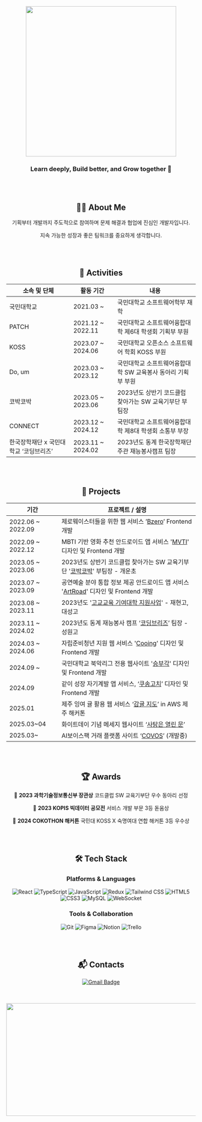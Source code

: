 
<div align="center">

<img src="https://github.com/user-attachments/assets/8e78568f-c32e-4033-bbc9-a9b992ce48d9" width="400"/>

### Learn deeply, Build better, and Grow together 🌵</strong>

<br/><br/>

## 🙋‍♀️ About Me  
<p>기획부터 개발까지 주도적으로 참여하며 문제 해결과 협업에 진심인 개발자입니다.</p>  
<p>지속 가능한 성장과 좋은 팀워크를 중요하게 생각합니다.</p>

<br/><br/>


## 🧩 Activities

| 소속 및 단체 | 활동 기간 | 내용 |
|--------------|------------|------|
| 국민대학교 | 2021.03 ~ | 국민대학교 소프트웨어학부 재학 |
| PATCH | 2021.12 ~ 2022.11 | 국민대학교 소프트웨어융합대학 제6대 학생회 기획부 부원 |
| KOSS | 2023.07 ~ 2024.06 | 국민대학교 오픈소스 소프트웨어 학회 KOSS 부원 |
| Do, um | 2023.03 ~ 2023.12 | 국민대학교 소프트웨어융합대학 SW 교육봉사 동아리 기획부 부원 |
| 코박코박 | 2023.05 ~ 2023.06 | 2023년도 상반기 코드클럽 찾아가는 SW 교육기부단 부팀장 |
| CONNECT | 2023.12 ~ 2024.12 | 국민대학교 소프트웨어융합대학 제8대 학생회 소통부 부장 |
| 한국장학재단 x 국민대학교 ‘코딩브리즈’ | 2023.11 ~ 2024.02 | 2023년도 동계 한국장학재단 주관 재능봉사캠프 팀장 |


<br/><br/>

## 🚀 Projects

| 기간 | 프로젝트 / 설명 |
|------|------------------|
| 2022.06 ~ 2022.09 | 제로웨이스터들을 위한 웹 서비스 ’[Bzero](https://github.com/hayounSong/Bzero)’ Frontend 개발 |
| 2022.09 ~ 2022.12 | MBTI 기반 영화 추천 안드로이드 앱 서비스 '[MVTI](https://github.com/suwith/KMU-MVTI.git)' 디자인 및 Frontend 개발 |
| 2023.05 ~ 2023.06 | 2023년도 상반기 코드클럽 찾아가는 SW 교육기부단 '[코박코박](https://github.com/suwith/CodeClub-CobakCobak.git)' 부팀장 - 개운초 |
| 2023.07 ~ 2023.09 | 공연예술 분야 통합 정보 제공 안드로이드 앱 서비스 '[ArtRoad](https://github.com/suwith/ArtRoad.git)' 디자인 및 Frontend 개발 |
| 2023.08 ~ 2023.11 | 2023년도 '[고교교육 기여대학 지원사업](https://github.com/suwith/KMU-HighSchoolSupportProject.git)'  - 재현고, 대성고 |
| 2023.11 ~ 2024.02 | 2023년도 동계 재능봉사 캠프 ‘[코딩브리즈](https://www.notion.so/2025-03-27-1c3599a329d5804e910efae43b7f9529?pvs=21)’ 팀장 - 성원고 |
| 2024.03 ~ 2024.06 | 자립준비청년 지원 웹 서비스 '[Cooing](https://github.com/cooing-kmu)' 디자인 및 Frontend 개발 |
| 2024.09 ~ | 국민대학교 북악리그 전용 웹사이트 '[승부각](https://github.com/s-bukak)' 디자인 및 Frontend 개발 |
| 2024.09 | 같이 성장 자기계발 앱 서비스, ‘[쿠송고치](https://github.com/cokothon8/front-end)’ 디자인 및 Frontend 개발 |
| 2025.01 | 제주 잉여 귤 활용 웹 서비스 ‘[감귤 지도](https://github.com/JEJU-AWS-HACKATHON-PYJ)’ in AWS 제주 해커톤 |
| 2025.03~04 | 화이트데이 기념 메세지 웹사이트 ‘[사탕은 열린 문](https://github.com/JEJU-AWS-HACKATHON-PYJ/toMyValentine-frontend)’ |
| 2025.03~ | AI보이스팩 거래 플랫폼 사이트 ‘[COVOS](https://github.com/kookmin-sw/capstone-2025-09)’ (개발중) |

<br/><br/>

## 🏆 Awards

🥇 **2023 과학기술정보통신부 장관상**   코드클럽 SW 교육기부단 우수 동아리 선정

🥉 **2023 KOPIS 빅데이터 공모전**   서비스 개발 부문 3등 돋움상

🥉 **2024 COKOTHON 해커톤** 국민대 KOSS X 숙명여대 연합 해커톤 3등 우수상

<br/><br/>

## 🛠️ Tech Stack

###  Platforms & Languages
![React](https://img.shields.io/badge/React-20232A?style=flat&logo=react)
![TypeScript](https://img.shields.io/badge/TypeScript-3178C6?style=flat&logo=typescript)
![JavaScript](https://img.shields.io/badge/JavaScript-F7DF1E?style=flat&logo=javascript)
![Redux](https://img.shields.io/badge/Redux-764ABC?style=flat&logo=redux)
![Tailwind CSS](https://img.shields.io/badge/TailwindCSS-06B6D4?style=flat&logo=tailwindcss)
![HTML5](https://img.shields.io/badge/HTML5-E34F26?style=flat&logo=html5&logoColor=white)
![CSS3](https://img.shields.io/badge/CSS3-1572B6?style=flat&logo=css3&logoColor=white)
![MySQL](https://img.shields.io/badge/MySQL-4479A1?style=flat&logo=mysql&logoColor=white)
![WebSocket](https://img.shields.io/badge/WebSocket-010101?style=flat&logo=websockets&logoColor=white)


###  Tools & Collaboration
![Git](https://img.shields.io/badge/Git-F05032?style=flat&logo=git)
![Figma](https://img.shields.io/badge/Figma-F24E1E?style=flat&logo=figma)
![Notion](https://img.shields.io/badge/Notion-000000?style=flat&logo=notion)
![Trello](https://img.shields.io/badge/Trello-0052CC?style=flat&logo=trello)




<br/><br/>

## :mailbox_with_mail: Contacts
[![Gmail Badge](https://img.shields.io/badge/Gmail-d14836?style=flat-square&logo=Gmail&logoColor=white&link=mailto:suwith@kookmin.ac.kr)](mailto:suwith@kookmin.ac.kr)

<br/><br/>
<a href="https://www.gitanimals.org/en_US?utm_medium=image&utm_source=suwith&utm_content=farm">
<img
  src="https://render.gitanimals.org/farms/suwith"
  width="600"
  height="300"
/>
</a>

<!--방문자수
[![Hits](https://hits.seeyoufarm.com/api/count/incr/badge.svg?url=https%3A%2F%2Fgithub.com%2Fsuwith&count_bg=%2390E4E9&title_bg=%23505970&icon=&icon_color=%23E7E7E7&title=hits&edge_flat=false)](https://hits.seeyoufarm.com)
-->
<!-- ![Suwith's GitHub stats](https://github-readme-stats.vercel.app/api?username=suwith&show_icons=true&theme=merko) -->

<!-- [![Solved.ac Profile](http://mazassumnida.wtf/api/v2/generate_badge?boj=sooy357)](https://solved.ac/sooy357/)-->
<!-- [![Top Langs](https://github-readme-stats.vercel.app/api/top-langs/?username=suwith&langs_count=10&layout=compact)]() -->
<!-- [![suwith's wakatime stats](https://github-readme-stats.vercel.app/api/wakatime?username=suwith)]() -->

<!--
# 💪Skills
### Platforms & Languages
![Java](https://img.shields.io/badge/Java-007396.svg?&style=for-the-badge&logo=Java&logoColor=white)
![Spring](https://img.shields.io/badge/Spring-6DB33F.svg?&style=for-the-badge&logo=Spring&logoColor=white)
![Python](https://img.shields.io/badge/Python-3776AB.svg?&style=for-the-badge&logo=Python&logoColor=white)
![Android](https://img.shields.io/badge/Android-3DDC84.svg?&style=for-the-badge&logo=Android&logoColor=white)
![JavaScript](https://img.shields.io/badge/JavaScript-F7DF1E.svg?&style=for-the-badge&logo=JavaScript&logoColor=white)

![TypeScript](https://img.shields.io/badge/TypeScript-3178C6.svg?&style=for-the-badge&logo=TypeScript&logoColor=white)
![HTML5](https://img.shields.io/badge/HTML5-E34F26.svg?&style=for-the-badge&logo=HTML5&logoColor=white)
![CSS3](https://img.shields.io/badge/CSS3-1572B6.svg?&style=for-the-badge&logo=CSS3&logoColor=white)
![MySQL](https://img.shields.io/badge/MySQL-4479A1.svg?&style=for-the-badge&logo=MySQL&logoColor=white)
![Oracle](https://img.shields.io/badge/Oracle-F80000.svg?&style=for-the-badge&logo=Oracle&logoColor=white)

### Tools
![Git](https://img.shields.io/badge/Git-F05032.svg?&style=for-the-badge&logo=Git&logoColor=white)
![Eclipse IDE](https://img.shields.io/badge/Eclipse%20IDE-2C2255.svg?&style=for-the-badge&logo=Eclipse%20IDE&logoColor=white)
![Visual Studio Code](https://img.shields.io/badge/Visual%20Studio%20Code-007ACC.svg?&style=for-the-badge&logo=Visual%20Studio%20Code&logoColor=white)
![Android Studio](https://img.shields.io/badge/Android%20Studio-3DDC84.svg?&style=for-the-badge&logo=Android%20Studio&logoColor=white)

-->

</div>
